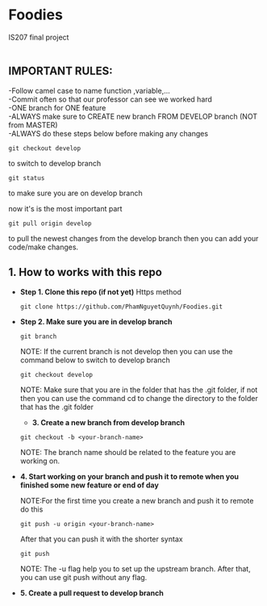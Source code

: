 # Foodies
IS207 final project
<br />
<br />
## IMPORTANT RULES: 
-Follow camel case to name function ,variable,... <br />
-Commit often so that our professor can see we worked hard <br />
-ONE branch for ONE feature <br />
-ALWAYS make sure to CREATE new branch FROM DEVELOP branch (NOT from MASTER) <br />
-ALWAYS do these steps below before making any changes <br />
```
git checkout develop
```
to switch to develop branch
```
git status
```
to make sure you are on develop branch

now it's is the most important part
```
git pull origin develop
```
to pull the newest changes from the develop branch
then you can add your code/make changes.

## 1. How to works with this repo

- **Step 1. Clone this repo (if not yet)**
Https method 

  ```
  git clone https://github.com/PhamNguyetQuynh/Foodies.git
  ```
- **Step 2. Make sure you are in develop branch**

  ```
  git branch
  ```
  NOTE: If the current branch is not develop then you can use the command below to switch to develop branch

  ```
  git checkout develop
  ```
  NOTE: Make sure that you are in the folder that has the .git folder, if not
  then you can use the command cd to change the directory to the folder that has the .git folder
  - **3. Create a new branch from develop branch**

  ```
  git checkout -b <your-branch-name>
  ```

  NOTE: The branch name should be related to the feature you are working on.

- **4. Start working on your branch and push it to remote when you finished some new feature or end of day**

  NOTE:For the first time you create a new branch and push it to remote do this

  ```
  git push -u origin <your-branch-name>
  ```

  After that you can push it with the shorter syntax

  ```
  git push
  ```

  NOTE: The -u flag help you to set up the upstream branch. After that, you can use git push without any flag.
- **5. Create a pull request to develop branch**

